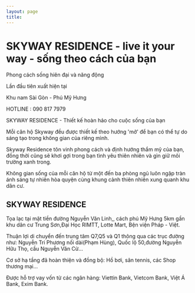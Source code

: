 ```yaml
---
layout: page
title:
---
```


# SKYWAY RESIDENCE - live it your way - sống theo cách của bạn


Phong cách sống hiên đại và năng động

Lần đầu tiên xuất hiện tại

Khu nam Sài Gòn - Phú Mỹ Hưng

HOTLINE : 090 817 7979


SKYWAY RESIDENCE - Thiết kế hoàn hảo cho cuộc sống của bạn

Mỗi căn hộ Skyway đều được thiết kế theo hướng 'mở' để bạn có thể tự do sáng tạo trong không gian của riêng mình.

Skyway Residence tôn vinh phong cách và định hướng thẩm mỹ của bạn, đồng thời cũng sẽ khơi gợi trong bạn tình yêu thiên nhiên và gìn giữ môi trường xanh trong.

Không gian sống của mỗi căn hộ từ một đến ba phòng ngủ luôn ngập tràn ánh sáng tự nhiên hòa quyện cùng khung cảnh thiên nhiên xung quanh khu dân cư.


SKYWAY RESIDENCE
----------------

Tọa lạc tại mặt tiền đường Nguyễn Văn Linh,, cách phú Mỹ Hưng 5km gần khu dân cư Trung Sơn,Đại Học RIMTT, Lotte Mart, Bện viện Pháp - Việt.

Thuận lợi di chuyển đến trung tâm Q7,Q5 và Q1 thông qua các trục đường như: Nguyễn Tri Phương nối dài(Phạm Hùng), Quốc lộ 50,đường Nguyễn Hữu Thọ, cầu Nguyễn Văn Cừ...

Cơ sở hạ tầng đã hoàn thiện và đồng bộ: Hồ bơi, sân tennis, các Shop thương mại...

Được hỗ trợ vay vốn từ các ngân hàng: Viettin Bank, Vietcom Bank, Việt Á Bank, Exim Bank.